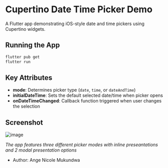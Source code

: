 # Cupertino Date Time Picker Demo

A Flutter app demonstrating iOS-style date and time pickers using Cupertino widgets.

## Running the App

```bash
flutter pub get
flutter run
```

## Key Attributes

- **mode**: Determines picker type (`date`, `time`, or `dateAndTime`)
- **initialDateTime**: Sets the default selected date/time when picker opens
- **onDateTimeChanged**: Callback function triggered when user changes the selection

## Screenshot

![image](https://github.com/user-attachments/assets/8b813864-9104-4143-bb60-9dfa0d70e972)


*The app features three different picker modes with inline preseantations and 2 modal presentation options*
- Author: Ange Nicole Mukundwa
